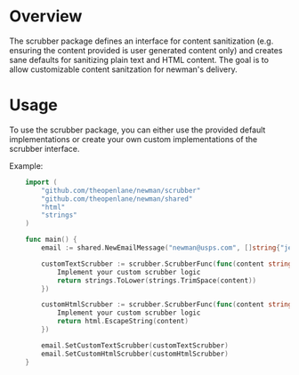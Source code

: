 # Overview

The scrubber package defines an interface for content sanitization (e.g. ensuring the content provided is user generated content only) and creates sane defaults for sanitizing plain text and HTML content. The goal is to allow customizable content sanitzation for newman's delivery.

# Usage

To use the scrubber package, you can either use the provided default implementations or create your own custom implementations of the scrubber interface.

Example:

```go
	import (
	    "github.com/theopenlane/newman/scrubber"
	    "github.com/theopenlane/newman/shared"
		"html"
		"strings"
	)

	func main() {
	    email := shared.NewEmailMessage("newman@usps.com", []string{"jerry@seinfeld.com"}, "Subject", "<p>HTML content</p>")

	    customTextScrubber := scrubber.ScrubberFunc(func(content string) string {
	        Implement your custom scrubber logic
	        return strings.ToLower(strings.TrimSpace(content))
	    })

	    customHtmlScrubber := scrubber.ScrubberFunc(func(content string) string {
	        Implement your custom scrubber logic
	        return html.EscapeString(content)
	    })

	    email.SetCustomTextScrubber(customTextScrubber)
	    email.SetCustomHtmlScrubber(customHtmlScrubber)
	}
```